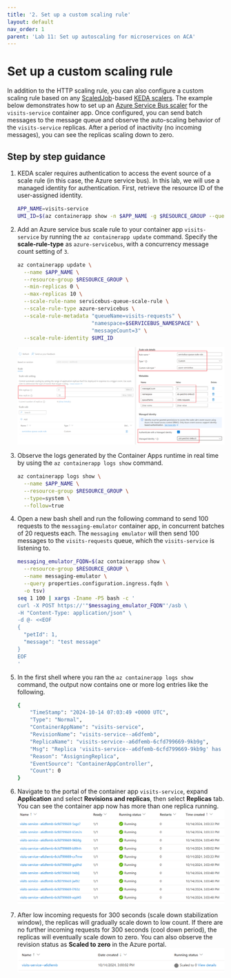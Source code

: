 ```yaml
---
title: '2. Set up a custom scaling rule'
layout: default
nav_order: 1
parent: 'Lab 11: Set up autoscaling for microservices on ACA'
---
```


# Set up a custom scaling rule

In addition to the HTTP scaling rule, you can also configure a custom scaling rule based on any [ScaledJob](https://keda.sh/docs/2.15/concepts/scaling-jobs/)-based [KEDA scalers](https://keda.sh/docs/2.15/scalers/). The example below demonstrates how to set up an [Azure Service Bus scaler](https://keda.sh/docs/2.15/scalers/azure-service-bus/) for the `visits-service` container app. Once configured, you can send batch messages to the message queue and observe the auto-scaling behavior of the `visits-service` replicas. After a period of inactivity (no incoming messages), you can see the replicas scaling down to zero.

## Step by step guidance

1. KEDA scaler requires authentication to access the event source of a scale rule (in this case, the Azure service bus). In this lab, we will use a managed identity for authentication. First, retrieve the resource ID of the user-assigned identity.
   ```bash
   APP_NAME=visits-service
   UMI_ID=$(az containerapp show -n $APP_NAME -g $RESOURCE_GROUP --query "identity.userAssignedIdentities | keys(@)[0]" --output tsv)
   ```

1. Add an Azure service bus scale rule to your container app `visits-service` by running the `az containerapp update` command. Specify the **scale-rule-type** as `azure-servicebus`, with a concurrency message count setting of `3`.
   ```bash
   az containerapp update \
     --name $APP_NAME \
     --resource-group $RESOURCE_GROUP \
     --min-replicas 0 \
     --max-replicas 10 \
     --scale-rule-name servicebus-queue-scale-rule \
     --scale-rule-type azure-servicebus \
     --scale-rule-metadata "queueName=visits-requests" \
                           "namespace=$SERVICEBUS_NAMESPACE" \
                           "messageCount=3" \
     --scale-rule-identity $UMI_ID
   ```
   ![service bus scale rule](../../images/lab11_service_bus_scale_rule.png)

1. Observe the logs generated by the Container Apps runtime in real time by using the `az containerapp logs show` command.
   ```bash
   az containerapp logs show \
     --name $APP_NAME \
     --resource-group $RESOURCE_GROUP \
     --type=system \
     --follow=true
   ```

1. Open a new bash shell and run the following command to send 100 requests to the `messaging-emulator` container app, in concurrent batches of 20 requests each. The `messaging emulator` will then send 100 messages to the `visits-requests` queue, which the `visits-service` is listening to.
   ```bash
   messaging_emulator_FQDN=$(az containerapp show \
     --resource-group $RESOURCE_GROUP \
     --name messaging-emulator \
     --query properties.configuration.ingress.fqdn \
     -o tsv)
   seq 1 100 | xargs -Iname -P5 bash -c '
   curl -X POST https://'"$messaging_emulator_FQDN"'/asb \
   -H "Content-Type: application/json" \
   -d @- <<EOF
   {
     "petId": 1,
     "message": "test message"
   }
   EOF
   '
   ```

1. In the first shell where you ran the `az containerapp logs show` command, the output now contains one or more log entries like the following.
   ```bash
   {
       "TimeStamp": "2024-10-14 07:03:49 +0000 UTC",
       "Type": "Normal",
       "ContainerAppName": "visits-service",
       "RevisionName": "visits-service--a6dfemb",
       "ReplicaName": "visits-service--a6dfemb-6cfd799669-9kb9g",
       "Msg": "Replica 'visits-service--a6dfemb-6cfd799669-9kb9g' has been scheduled to run on a node.",
       "Reason": "AssigningReplica",
       "EventSource": "ContainerAppController",
       "Count": 0
   }
   ```

1. Navigate to the portal of the container app `visits-service`, expand **Application** and select **Revisions and replicas**, then select **Replicas** tab. You can see the container app now has more than one replica running.
![service bus rule scale out](../../images/lab11_service_bus_rule_scale_out.png)

1. After low incoming requests for 300 seconds (scale down stabilization window), the replicas will gradually scale down to low count. If there are no further incoming requests for 300 seconds (cool down period), the replicas will eventually scale down to zero. You can also observe the revision status as **Scaled to zero** in the Azure portal.
![service bus rule scale in](../../images/lab11_service_bus_rule_scale_in.png)